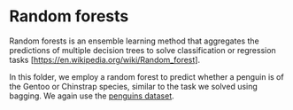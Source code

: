 # Random forests

Random forests is an ensemble learning method that aggregates the predictions of multiple decision trees to solve classification or regression tasks [https://en.wikipedia.org/wiki/Random_forest].

In this folder, we employ a random forest to predict whether a penguin is of the Gentoo or Chinstrap species, similar to the task we solved using bagging. We again use the [penguins dataset](https://github.com/mwaskom/seaborn-data/blob/master/penguins.csv "Title").